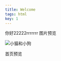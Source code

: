 ```yaml
---
title: Welcome
tags: html
key: 1
---
```

你好22222rrrrrrr
图片预览

![小猫和小狗](https://pic.superbed.cn/item/5dde5da38e0e2e3ee9bfc48c.jpg)

<!--more-->

首页预览